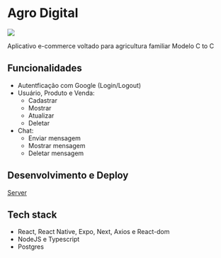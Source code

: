 # Agro Digital

![](https://img.freepik.com/free-photo/close-up-man-selling-crops-from-his-garden_329181-16537.jpg?w=740&t=st=1674351786~exp=1674352386~hmac=33159155ca7259d8d67a7882b3eadc2adde37eb5969009a99afa223b02822c65)

Aplicativo e-commerce voltado para agricultura familiar
Modelo C to C

## Funcionalidades
- Autentficação com Google (Login/Logout)
- Usuário, Produto e Venda:
    - Cadastrar
    - Mostrar
    - Atualizar
    - Deletar
- Chat:
    - Enviar mensagem
    - Mostrar mensagem
    - Deletar mensagem


## Desenvolvimento e Deploy

[Server](https://github.com/LBarros77/agrodigital/tree/main/server#readme "Server")


## Tech stack
- React, React Native, Expo, Next, Axios e React-dom
- NodeJS e Typescript
- Postgres

